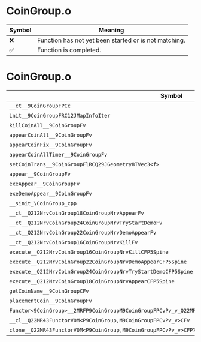 # CoinGroup.o
| Symbol | Meaning 
| ------------- | ------------- 
| :x: | Function has not yet been started or is not matching. 
| :white_check_mark: | Function is completed. 


# CoinGroup.o
| Symbol | Decompiled? |
| ------------- | ------------- |
| `__ct__9CoinGroupFPCc` | :white_check_mark: |
| `init__9CoinGroupFRC12JMapInfoIter` | :white_check_mark: |
| `killCoinAll__9CoinGroupFv` | :white_check_mark: |
| `appearCoinAll__9CoinGroupFv` | :white_check_mark: |
| `appearCoinFix__9CoinGroupFv` | :white_check_mark: |
| `appearCoinAllTimer__9CoinGroupFv` | :white_check_mark: |
| `setCoinTrans__9CoinGroupFlRCQ29JGeometry8TVec3<f>` | :white_check_mark: |
| `appear__9CoinGroupFv` | :white_check_mark: |
| `exeAppear__9CoinGroupFv` | :white_check_mark: |
| `exeDemoAppear__9CoinGroupFv` | :white_check_mark: |
| `__sinit_\CoinGroup_cpp` | :white_check_mark: |
| `__ct__Q212NrvCoinGroup18CoinGroupNrvAppearFv` | :white_check_mark: |
| `__ct__Q212NrvCoinGroup24CoinGroupNrvTryStartDemoFv` | :white_check_mark: |
| `__ct__Q212NrvCoinGroup22CoinGroupNrvDemoAppearFv` | :white_check_mark: |
| `__ct__Q212NrvCoinGroup16CoinGroupNrvKillFv` | :white_check_mark: |
| `execute__Q212NrvCoinGroup16CoinGroupNrvKillCFP5Spine` | :white_check_mark: |
| `execute__Q212NrvCoinGroup22CoinGroupNrvDemoAppearCFP5Spine` | :white_check_mark: |
| `execute__Q212NrvCoinGroup24CoinGroupNrvTryStartDemoCFP5Spine` | :white_check_mark: |
| `execute__Q212NrvCoinGroup18CoinGroupNrvAppearCFP5Spine` | :white_check_mark: |
| `getCoinName__9CoinGroupCFv` | :white_check_mark: |
| `placementCoin__9CoinGroupFv` | :white_check_mark: |
| `Functor<9CoinGroup>__2MRFP9CoinGroupM9CoinGroupFPCvPv_v_Q22MR43FunctorV0M<P9CoinGroup,M9CoinGroupFPCvPv_v>` | :white_check_mark: |
| `__cl__Q22MR43FunctorV0M<P9CoinGroup,M9CoinGroupFPCvPv_v>CFv` | :white_check_mark: |
| `clone__Q22MR43FunctorV0M<P9CoinGroup,M9CoinGroupFPCvPv_v>CFP7JKRHeap` | :white_check_mark: |
